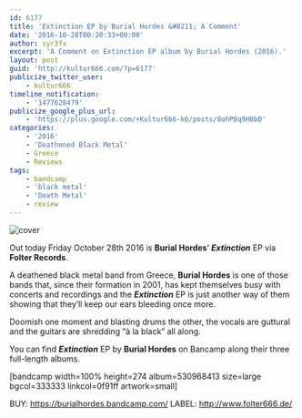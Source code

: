 ```yaml
---
id: 6177
title: 'Extinction EP by Burial Hordes &#8211; A Comment'
date: '2016-10-28T00:20:33+00:00'
author: syr3fx
excerpt: 'A Comment on Extinction EP album by Burial Hordes (2016).'
layout: post
guid: 'http://kultur666.com/?p=6177'
publicize_twitter_user:
    - kultur666
timeline_notification:
    - '1477628479'
publicize_google_plus_url:
    - 'https://plus.google.com/+Kultur666-k6/posts/8ohP8q9HBbD'
categories:
    - '2016'
    - 'Deathened Black Metal'
    - Greece
    - Reviews
tags:
    - bandcamp
    - 'black metal'
    - 'Death Metal'
    - review
---
```


![cover](http://localhost:8080/wp-content/uploads/2016/10/cover5.jpg)

Out today Friday October 28th 2016 is **Burial Hordes**‘ ***Extinction*** EP via **Folter Records**.

A deathened black metal band from Greece, **Burial Hordes** is one of those bands that, since their formation in 2001, has kept themselves busy with concerts and recordings and the ***Extinction*** EP is just another way of them showing that they’ll keep our ears bleeding once more.

Doomish one moment and blasting drums the other, the vocals are guttural and the guitars are shredding “à la black” all along.

You can find ***Extinction*** EP by **Burial Hordes** on Bancamp along their three full-length albums.

\[bandcamp width=100% height=274 album=530968413 size=large bgcol=333333 linkcol=0f91ff artwork=small\]

BUY: <https://burialhordes.bandcamp.com/>
LABEL: <http://www.folter666.de/>